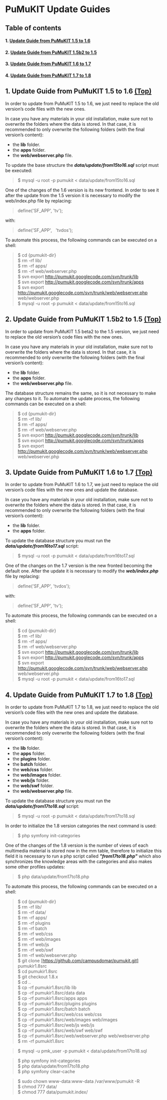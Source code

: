 # PuMuKIT Update Guides
## <a name="Contents">Table of contents</a>
#### 1. <a href="#1.5to1.6">Update Guide from PuMuKIT 1.5 to 1.6 </a>
#### 2. <a href="#1.5b2to1.5">Update Guide from PuMuKIT 1.5b2 to 1.5</a>
#### 3. <a href="#1.6to1.7">Update Guide from PuMuKIT 1.6 to 1.7</a>
#### 4. <a href="#1.7to1.8">Update Guide from PuMuKIT 1.7 to 1.8</a>


## <a name="1.5to1.6">1. Update Guide from PuMuKIT 1.5 to 1.6 </a> <a href="#Contents">(Top)</a>

In order to update from PuMuKIT 1.5 to 1.6, we just need to replace the old version’s code files with the new ones.

In case you have any materials in your old installation, make sure not to overwrite the folders where the data is stored. In that case, it is recommended to only overwrite the following folders (with the final version’s content):

- the **lib** folder.
- the **apps** folder.
- the **web/webserver.php** file.

To update the base structure the **_data/update/from15to16.sql_** script must be executed:
  >$ mysql -u root -p pumukit < data/update/from15to16.sql
  
One of the changes of the 1.6 version is its new frontend. In order to see it after the update from the 1.5 version it is necessary to modify the web/index.php file by replacing:

  > define('SF_APP', 'tv');  
  
with:  

  > define('SF_APP', &nbsp; 'tvdos');  
  
  
  
To automate this process, the following commands can be executed  on a shell:
  >$ cd {pumukit-dir}  
  >$ rm -rf lib/  
  >$ rm -rf apps/  
  >$ rm -rf web/webserver.php  
  >$ svn export http://pumukit.googlecode.com/svn/trunk/lib  
  >$ svn export http://pumukit.googlecode.com/svn/trunk/apps  
  >$ svn export http://pumukit.googlecode.com/svn/trunk/web/webserver.php web/webserver.php  
  >$ mysql -u root -p pumukit < data/update/from15to16.sql  
  
  
## <a name="1.5b2to1.5">2. Update Guide from PuMuKIT 1.5b2 to 1.5 </a><a href="#Contents">(Top)</a>
In order to update from PuMuKIT 1.5 beta2 to the 1.5 version, we just need to replace the old version’s code files with the new ones.

In case you have any materials in your old installation, make sure not to overwrite the folders where the data is stored. In that case, it is recommended to only overwrite the following folders (with the final version’s content):

- the **lib** folder.
- the **apps** folder.
- the **web/webserver.php** file.

The database structure remains the same, so it is not necessary to make any changes to it.
To automate the update process, the following commands can be executed on a shell:

>$ cd {pumukit-dir}  
>$ rm -rf lib/  
>$ rm -rf apps/    
>$ rm -rf web/webserver.php  
>$ svn export http://pumukit.googlecode.com/svn/trunk/lib  
>$ svn export http://pumukit.googlecode.com/svn/trunk/apps  
>$ svn export http://pumukit.googlecode.com/svn/trunk/web/webserver.php web/webserver.php  

## <a name="1.6to1.7">3. Update Guide from PuMuKIT 1.6 to 1.7 </a><a href="#Contents">(Top)</a>
In order to update from PuMuKIT 1.6 to 1.7, we just need to replace the old version’s code files with the new ones and update the database.

In case you have any materials in your old installation, make sure not to overwrite the folders where the data is stored. In that case, it is recommended to only overwrite the following folders (with the final version’s content):

- the **lib** folder.
- the **apps** folder.

To update the database structure you must run the **_data/update/from16to17.sql_** script:

  >$ mysql -u root -p pumukit < data/update/from16to17.sql
  
One of the changes on the 1.7 version is the new fronted becoming the default one. After the update it is necessary to modify the **_web/index.php_** file by replacing:
  > define('SF_APP', 'tvdos');  
  
with:  

  > define('SF_APP', 'tv');  
  
To automate this process, the following commands can be executed on a shell:  
>$ cd {pumukit-dir}  
>$ rm -rf lib/  
>$ rm -rf apps/  
>$ rm -rf web/webserver.php  
>$ svn export http://pumukit.googlecode.com/svn/trunk/lib  
>$ svn export http://pumukit.googlecode.com/svn/trunk/apps  
>$ svn export http://pumukit.googlecode.com/svn/trunk/web/webserver.php web/webserver.php  
>$ mysql -u root -p pumukit < data/update/from16to17.sql  


## <a name="1.7to1.8">4. Update Guide from PuMuKIT 1.7 to 1.8 </a><a href="#Contents">(Top)</a>

In order to update from PuMuKIT 1.7 to 1.8, we just need to replace the old version’s code files with the new ones and update the database.

In case you have any materials in your old installation, make sure not to overwrite the folders where the data is stored. In that case, it is recommended to only overwrite the following folders (with the final version’s content):

- the **lib** folder.  
- the **apps** folder.  
- the **plugins** folder.  
- the **batch** folder.  
- the **web/css** folder.  
- the **web/images** folder.  
- the **web/js** folder.  
- the **web/swf** folder.  
- the **web/webserver.php** file.  

To update the database structure you must run the **_data/update/from17to18.sql_** script:
  >$ mysql -u root -p pumukit < data/update/from17to18.sql  
  
In order to initialize the 1.8 version categories the next command is used:
  >$ php symfony init-categories  
  
One of the changes of the 1.8 version is the number of views of each multimedia material is stored now in the mm table, therefore to initialize this field it is necessary to run a php script called **_"from17to18.php"_** which also synchronizes the knowledge areas with the categories and also makes some other profiles updates:
  >$ php data/update/from17to18.php
  
To automate this process, the following commands can be executed on a shell:  
>$ cd {pumukit-dir}  
>$ rm -rf lib/  
>$ rm -rf data/  
>$ rm -rf apps/  
>$ rm -rf plugins  
>$ rm -rf batch  
>$ rm -rf web/css  
>$ rm -rf web/images  
>$ rm -rf web/js  
>$ rm -rf web/swf  
>$ rm -rf web/webserver.php  
>$ git clone [https://github.com/campusdomar/pumukit.git] pumukir1.8src  
>$ cd pumukir1.8src  
>$ git checkout 1.8.x  
>$ cd ..  
>$ cp -rf pumukir1.8src/lib lib  
>$ cp -rf pumukir1.8src/data data  
>$ cp -rf pumukir1.8src/apps apps  
>$ cp -rf pumukir1.8src/plugins plugins  
>$ cp -rf pumukir1.8src/batch batch  
>$ cp -rf pumukir1.8src/web/css web/css  
>$ cp -rf pumukir1.8src/web/images web/images  
>$ cp -rf pumukir1.8src/web/js web/js  
>$ cp -rf pumukir1.8src/web/swf web/swf  
>$ cp -rf pumukir1.8src/web/webserver.php web/webserver.php  
>$ rm -rf pumukit1.8src  

>$ mysql -u pmk_user -p pumukit < data/update/from17to18.sql

>$ php symfony init-categories  
>$ php data/update/from17to18.php   
>$ php symfony clear-cache    

>$ sudo chown www-data:www-data /var/www/pumukit -R  
>$ chmod 777 data/  
>$ chmod 777 data/pumukit.index/  










